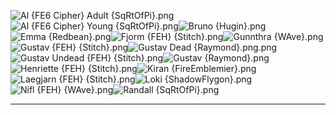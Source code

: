 ![Al {FE6 Cipher} Adult {SqRtOfPi}.png](https://raw.githubusercontent.com/Klokinator/FE-Repo/main/Portrait%20Repository/FE%20Spinoff%20Game%20Mugs%20(Cipher,%20Warriors,%20Heroes)/Al%20(FE6%20Cipher)%20Adult%20%7BSqRtOfPi%7D.png "Al {FE6 Cipher} Adult {SqRtOfPi}.png")![Al {FE6 Cipher} Young {SqRtOfPi}.png](https://raw.githubusercontent.com/Klokinator/FE-Repo/main/Portrait%20Repository/FE%20Spinoff%20Game%20Mugs%20(Cipher,%20Warriors,%20Heroes)/Al%20(FE6%20Cipher)%20Young%20%7BSqRtOfPi%7D.png "Al {FE6 Cipher} Young {SqRtOfPi}.png")![Bruno {Hugin}.png](https://raw.githubusercontent.com/Klokinator/FE-Repo/main/Portrait%20Repository/FE%20Spinoff%20Game%20Mugs%20(Cipher,%20Warriors,%20Heroes)/Bruno%20%7BHugin%7D.png "Bruno {Hugin}.png")![Emma {Redbean}.png](https://raw.githubusercontent.com/Klokinator/FE-Repo/main/Portrait%20Repository/FE%20Spinoff%20Game%20Mugs%20(Cipher,%20Warriors,%20Heroes)/Emma%20%7BRedbean%7D.png "Emma {Redbean}.png")![Fjorm {FEH} {Stitch}.png](https://raw.githubusercontent.com/Klokinator/FE-Repo/main/Portrait%20Repository/FE%20Spinoff%20Game%20Mugs%20(Cipher,%20Warriors,%20Heroes)/Fjorm%20(FEH)%20%7BStitch%7D.png "Fjorm {FEH} {Stitch}.png")![Gunnthra {WAve}.png](https://raw.githubusercontent.com/Klokinator/FE-Repo/main/Portrait%20Repository/FE%20Spinoff%20Game%20Mugs%20(Cipher,%20Warriors,%20Heroes)/Gunnthra%20%7BWAve%7D.png "Gunnthra {WAve}.png")![Gustav {FEH} {Stitch}.png](https://raw.githubusercontent.com/Klokinator/FE-Repo/main/Portrait%20Repository/FE%20Spinoff%20Game%20Mugs%20(Cipher,%20Warriors,%20Heroes)/Gustav%20(FEH)%20%7BStitch%7D.png "Gustav {FEH} {Stitch}.png")![Gustav Dead {Raymond}.png.png](https://raw.githubusercontent.com/Klokinator/FE-Repo/main/Portrait%20Repository/FE%20Spinoff%20Game%20Mugs%20(Cipher,%20Warriors,%20Heroes)/Gustav%20Dead%20%7BRaymond%7D.png.png "Gustav Dead {Raymond}.png.png")![Gustav Undead {FEH} {Stitch}.png](https://raw.githubusercontent.com/Klokinator/FE-Repo/main/Portrait%20Repository/FE%20Spinoff%20Game%20Mugs%20(Cipher,%20Warriors,%20Heroes)/Gustav%20Undead%20(FEH)%20%7BStitch%7D.png "Gustav Undead {FEH} {Stitch}.png")![Gustav {Raymond}.png](https://raw.githubusercontent.com/Klokinator/FE-Repo/main/Portrait%20Repository/FE%20Spinoff%20Game%20Mugs%20(Cipher,%20Warriors,%20Heroes)/Gustav%20%7BRaymond%7D.png "Gustav {Raymond}.png")![Henriette {FEH} {Stitch}.png](https://raw.githubusercontent.com/Klokinator/FE-Repo/main/Portrait%20Repository/FE%20Spinoff%20Game%20Mugs%20(Cipher,%20Warriors,%20Heroes)/Henriette%20(FEH)%20%7BStitch%7D.png "Henriette {FEH} {Stitch}.png")![Kiran {FireEmblemier}.png](https://raw.githubusercontent.com/Klokinator/FE-Repo/main/Portrait%20Repository/FE%20Spinoff%20Game%20Mugs%20(Cipher,%20Warriors,%20Heroes)/Kiran%20%7BFireEmblemier%7D.png "Kiran {FireEmblemier}.png")![Laegjarn {FEH} {Stitch}.png](https://raw.githubusercontent.com/Klokinator/FE-Repo/main/Portrait%20Repository/FE%20Spinoff%20Game%20Mugs%20(Cipher,%20Warriors,%20Heroes)/Laegjarn%20(FEH)%20%7BStitch%7D.png "Laegjarn {FEH} {Stitch}.png")![Loki {ShadowFlygon}.png](https://raw.githubusercontent.com/Klokinator/FE-Repo/main/Portrait%20Repository/FE%20Spinoff%20Game%20Mugs%20(Cipher,%20Warriors,%20Heroes)/Loki%20%7BShadowFlygon%7D.png "Loki {ShadowFlygon}.png")![Nifl {FEH} {WAve}.png](https://raw.githubusercontent.com/Klokinator/FE-Repo/main/Portrait%20Repository/FE%20Spinoff%20Game%20Mugs%20(Cipher,%20Warriors,%20Heroes)/Nifl%20(FEH)%20%7BWAve%7D.png "Nifl {FEH} {WAve}.png")![Randall  {SqRtOfPi}.png](https://raw.githubusercontent.com/Klokinator/FE-Repo/main/Portrait%20Repository/FE%20Spinoff%20Game%20Mugs%20(Cipher,%20Warriors,%20Heroes)/Randall%20%20%7BSqRtOfPi%7D.png "Randall  {SqRtOfPi}.png")



----

